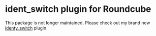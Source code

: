 # ident_switch plugin for Roundcube

This package is not longer maintained. Please check out my brand new [identy_switch](https://github.com/toteph42/identy_switch) plugin.

